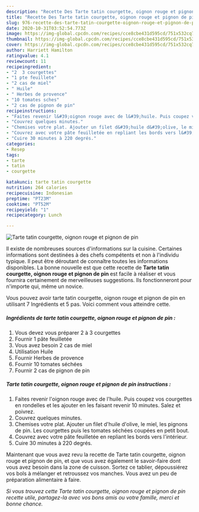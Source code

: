 ```yaml
---
description: "Recette Des Tarte tatin courgette, oignon rouge et pignon de pin"
title: "Recette Des Tarte tatin courgette, oignon rouge et pignon de pin"
slug: 976-recette-des-tarte-tatin-courgette-oignon-rouge-et-pignon-de-pin
date: 2020-10-31T03:52:54.773Z
image: https://img-global.cpcdn.com/recipes/cce8cbe431d595cd/751x532cq70/tarte-tatin-courgette-oignon-rouge-et-pignon-de-pin-photo-principale-de-la-recette.jpg
thumbnail: https://img-global.cpcdn.com/recipes/cce8cbe431d595cd/751x532cq70/tarte-tatin-courgette-oignon-rouge-et-pignon-de-pin-photo-principale-de-la-recette.jpg
cover: https://img-global.cpcdn.com/recipes/cce8cbe431d595cd/751x532cq70/tarte-tatin-courgette-oignon-rouge-et-pignon-de-pin-photo-principale-de-la-recette.jpg
author: Harriett Hamilton
ratingvalue: 4.1
reviewcount: 11
recipeingredient:
- "2  3 courgettes"
- "1 pte feuillete"
- "2 cas de miel"
- " Huile"
- " Herbes de provence"
- "10 tomates sches"
- "2 cas de pignon de pin"
recipeinstructions:
- "Faites revenir l&#39;oignon rouge avec de l&#39;huile. Puis coupez vos courgettes en rondelles et les ajouter en les faisant revenir 10 minutes. Salez et poivrez."
- "Couvrez quelques minutes."
- "Chemises votre plat. Ajouter un filet d&#39;huile d&#39;olive, le miel, les pignons de pin. Les courgettes puis les tomates séchées coupées en petit bout."
- "Couvrez avec votre pâte feuilletée en repliant les bords vers l&#39;intérieur."
- "Cuire 30 minutes à 220 degrés."
categories:
- Resep
tags:
- tarte
- tatin
- courgette

katakunci: tarte tatin courgette 
nutrition: 264 calories
recipecuisine: Indonesian
preptime: "PT23M"
cooktime: "PT52M"
recipeyield: "1"
recipecategory: Lunch

---
```



![Tarte tatin courgette, oignon rouge et pignon de pin](https://img-global.cpcdn.com/recipes/cce8cbe431d595cd/751x532cq70/tarte-tatin-courgette-oignon-rouge-et-pignon-de-pin-photo-principale-de-la-recette.jpg)

Il existe de nombreuses sources d'informations sur la cuisine. Certaines informations sont destinées à des chefs compétents et non à l'individu typique. Il peut être déroutant de connaître toutes les informations disponibles. La bonne nouvelle est que cette recette de <strong> Tarte tatin courgette, oignon rouge et pignon de pin </strong> est facile à réaliser et vous fournira certainement de merveilleuses suggestions. Ils fonctionneront pour n'importe qui, même un novice.

<!--inarticleads1-->

Vous pouvez avoir tarte tatin courgette, oignon rouge et pignon de pin en utilisant 7 Ingrédients et 5 pas. Voici comment vous atteindre cette.

##### Ingrédients de tarte tatin courgette, oignon rouge et pignon de pin :

1. Vous devez vous préparer 2 à 3 courgettes
1. Fournir 1 pâte feuilletée
1. Vous avez besoin 2 cas de miel
1. Utilisation  Huile
1. Fournir  Herbes de provence
1. Fournir 10 tomates séchées
1. Fournir 2 cas de pignon de pin




<!--inarticleads2-->

##### Tarte tatin courgette, oignon rouge et pignon de pin instructions :

1. Faites revenir l&#39;oignon rouge avec de l&#39;huile. Puis coupez vos courgettes en rondelles et les ajouter en les faisant revenir 10 minutes. Salez et poivrez.
1. Couvrez quelques minutes.
1. Chemises votre plat. Ajouter un filet d&#39;huile d&#39;olive, le miel, les pignons de pin. Les courgettes puis les tomates séchées coupées en petit bout.
1. Couvrez avec votre pâte feuilletée en repliant les bords vers l&#39;intérieur.
1. Cuire 30 minutes à 220 degrés.




<!--inarticleads1-->

<p>
Maintenant que vous avez revu la recette de Tarte tatin courgette, oignon rouge et pignon de pin, et que vous avez également le savoir-faire dont vous avez besoin dans la zone de cuisson. Sortez ce tablier, dépoussiérez vos bols à mélanger et retroussez vos manches. Vous avez un peu de préparation alimentaire à faire.
</p>

<p>
<i>Si vous trouvez cette Tarte tatin courgette, oignon rouge et pignon de pin recette utile, partagez-la avec vos bons amis ou votre famille, merci et bonne chance.</i>
</p>
